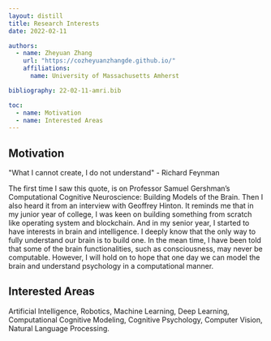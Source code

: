 ```yaml
---
layout: distill
title: Research Interests
date: 2022-02-11

authors:
  - name: Zheyuan Zhang
    url: "https://cozheyuanzhangde.github.io/"
    affiliations:
      name: University of Massachusetts Amherst

bibliography: 22-02-11-amri.bib

toc:
  - name: Motivation
  - name: Interested Areas
---
```


## Motivation
"What I cannot create, I do not understand" - Richard Feynman

The first time I saw this quote, is on Professor Samuel Gershman’s Computational Cognitive Neuroscience: Building Models of the Brain. Then I also heard it from an interview with Geoffrey Hinton. It reminds me that in my junior year of college, I was keen on building something from scratch like operating system and blockchain. And in my senior year, I started to have interests in brain and intelligence. I deeply know that the only way to fully understand our brain is to build one. In the mean time, I have been told that some of the brain functionalities, such as consciousness, may never be computable. However, I will hold on to hope that one day we can model the brain and understand psychology in a computational manner.


## Interested Areas
Artificial Intelligence, Robotics, Machine Learning, Deep Learning, Computational Cognitive Modeling, Cognitive Psychology, Computer Vision, Natural Language Processing.
